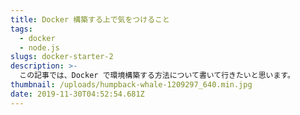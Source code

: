 ```yaml
---
title: Docker 構築する上で気をつけること
tags: 
  - docker 
  - node.js 
slugs: docker-starter-2
description: >-
  この記事では、Docker で環境構築する方法について書いて行きたいと思います。
thumbnail: /uploads/humpback-whale-1209297_640.min.jpg
date: 2019-11-30T04:52:54.681Z
---
```



